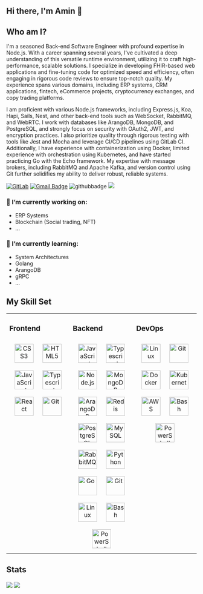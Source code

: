 ## Hi there, I'm Amin 👋

<!--
**amin-abbasi/amin-abbasi** is a ✨ _special_ ✨ repository because its `README.md` (this file) appears on your GitHub profile.

Here are some ideas to get you started:

- 🔭 I’m currently working on ...
- 🌱 I’m currently learning ...
- 👯 I’m looking to collaborate on ...
- 🤔 I’m looking for help with ...
- 💬 Ask me about ...
- 📫 How to reach me: ...
- 😄 Pronouns: ...
- ⚡ Fun fact: ...
-->

## Who am I?
I'm a seasoned Back-end Software Engineer with profound expertise in Node.js. With a career spanning several years, I've cultivated a deep understanding of this versatile runtime environment, utilizing it to craft high-performance, scalable solutions. I specialize in developing FHIR-based web applications and fine-tuning code for optimized speed and efficiency, often engaging in rigorous code reviews to ensure top-notch quality. My experience spans various domains, including ERP systems, CRM applications, fintech, eCommerce projects, cryptocurrency exchanges, and copy trading platforms.

I am proficient with various Node.js frameworks, including Express.js, Koa, Hapi, Sails, Nest, and other back-end tools such as WebSocket, RabbitMQ, and WebRTC. I work with databases like ArangoDB, MongoDB, and PostgreSQL, and strongly focus on security with OAuth2, JWT, and encryption practices. I also prioritize quality through rigorous testing with tools like Jest and Mocha and leverage CI/CD pipelines using GitLab CI. Additionally, I have experience with containerization using Docker, limited experience with orchestration using Kubernetes, and have started practicing Go with the Echo framework. My expertise with message brokers, including RabbitMQ and Apache Kafka, and version control using Git further solidifies my ability to deliver robust, reliable systems.

[![GitLab](https://img.shields.io/badge/GitLab-Contributions-orange?style=for-the-badge&logo=gitlab&logoColor=orange)](https://gitlab.dannie.com.tr/a_abbasi)
[![Gmail Badge](https://img.shields.io/badge/-Gmail-c14438?style=for-the-badge&logo=Gmail&logoColor=white&link=mailto:amin4193@gmail.com)](mailto:amin4193@gmail.com)
![githubbadge](https://img.shields.io/github/followers/amin-abbasi?style=for-the-badge)
![](https://komarev.com/ghpvc/?username=amin-abbasi&color=brightgreen&style=for-the-badge)

### 🔭 I’m currently working on:
- ERP Systems
- Blockchain (Social trading, NFT)
- ...

### 🌱 I’m currently learning:
- System Architectures
- Golang
- ArangoDB
- gRPC
- ...


## My Skill Set
<table><tr><td valign="top" width="33%">

### Frontend
<div align="center">
  <img style="margin: 10px" src="https://profilinator.rishav.dev/skills-assets/css3-original-wordmark.svg" alt="CSS3" height="50" />
  <img style="margin: 10px" src="https://profilinator.rishav.dev/skills-assets/html5-original-wordmark.svg" alt="HTML5" height="50" />
  <img style="margin: 10px" src="https://profilinator.rishav.dev/skills-assets/javascript-original.svg" alt="JavaScript" height="50" />
  <img style="margin: 10px" src="https://profilinator.rishav.dev/skills-assets/typescript-original.svg" alt="Typescript" height="50" />
  <img style="margin: 10px" src="https://profilinator.rishav.dev/skills-assets/react-original-wordmark.svg" alt="React" height="50" />
  <img style="margin: 10px" src="https://profilinator.rishav.dev/skills-assets/git-scm-icon.svg" alt="Git" height="50" />
</div>

</td><td valign="top" width="33%">

### Backend
<div align="center">
  <img style="margin: 10px" src="https://profilinator.rishav.dev/skills-assets/javascript-original.svg" alt="JavaScript" height="50" />
  <img style="margin: 10px" src="https://profilinator.rishav.dev/skills-assets/typescript-original.svg" alt="Typescript" height="50" />
  <img style="margin: 10px" src="https://profilinator.rishav.dev/skills-assets/nodejs-original-wordmark.svg" alt="Node.js" height="50" />
  <img style="margin: 10px" src="https://profilinator.rishav.dev/skills-assets/mongodb-original-wordmark.svg" alt="MongoDB" height="50" />
  <img style="margin: 10px" src="https://arangodb.com/wp-content/uploads/2016/05/ArangoDB_logo_avocado_@1.png" alt="ArangoDB", height="50">
  <img style="margin: 10px" src="https://profilinator.rishav.dev/skills-assets/redis-original-wordmark.svg" alt="Redis" height="50" />
  <img style="margin: 10px" src="https://profilinator.rishav.dev/skills-assets/postgresql-original-wordmark.svg" alt="PostgreSQL" height="50" />
  <img style="margin: 10px" src="https://profilinator.rishav.dev/skills-assets/mysql-original-wordmark.svg" alt="MySQL" height="50" />
  <img style="margin: 10px" src="https://profilinator.rishav.dev/skills-assets/rabbitmq-icon.svg" alt="RabbitMQ" height="50" />
  <img style="margin: 10px" src="https://profilinator.rishav.dev/skills-assets/python-original.svg" alt="Python" height="50" />
  <img style="margin: 10px" src="https://profilinator.rishav.dev/skills-assets/go-original.svg" alt="Go" height="50" />
  <img style="margin: 10px" src="https://profilinator.rishav.dev/skills-assets/git-scm-icon.svg" alt="Git" height="50" />
  <img style="margin: 10px" src="https://profilinator.rishav.dev/skills-assets/linux-original.svg" alt="Linux" height="50" />
  <img style="margin: 10px" src="https://profilinator.rishav.dev/skills-assets/gnu_bash-icon.svg" alt="Bash" height="50" />
  <img style="margin: 10px" src="https://profilinator.rishav.dev/skills-assets/powershell.png" alt="PowerShell" height="50" />
</div>

</td><td valign="top" width="33%">

### DevOps  
<div align="center">
  <img style="margin: 10px" src="https://profilinator.rishav.dev/skills-assets/linux-original.svg" alt="Linux" height="50" />
  <img style="margin: 10px" src="https://profilinator.rishav.dev/skills-assets/git-scm-icon.svg" alt="Git" height="50" />
  <img style="margin: 10px" src="https://profilinator.rishav.dev/skills-assets/docker-original-wordmark.svg" alt="Docker" height="50" />
  <img style="margin: 10px" src="https://profilinator.rishav.dev/skills-assets/kubernetes-icon.svg" alt="Kubernetes" height="50" />
  <img style="margin: 10px" src="https://profilinator.rishav.dev/skills-assets/amazonwebservices-original-wordmark.svg" alt="AWS" height="50" />
  <img style="margin: 10px" src="https://profilinator.rishav.dev/skills-assets/gnu_bash-icon.svg" alt="Bash" height="50" />
  <img style="margin: 10px" src="https://profilinator.rishav.dev/skills-assets/powershell.png" alt="PowerShell" height="50" />
</div>

</td></tr></table>

## Stats
<p>
  <img align="center" src="https://github-readme-stats.vercel.app/api?username=amin-abbasi&count_private=true&show_icons=true&theme=dracula"/>
  <img align="center" src="https://github-readme-stats.vercel.app/api/top-langs/?username=amin-abbasi&layout=compact&theme=dracula"/>
</p>
